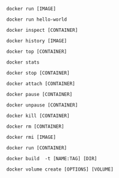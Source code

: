 ```
docker run [IMAGE]
```

```
docker run hello-world
```

```
docker inspect [CONTAINER]
```

```
docker history [IMAGE]
```

```
docker top [CONTAINER] 
```

```
docker stats 
```

```
docker stop [CONTAINER] 
```

```
docker attach [CONTAINER] 
```

```
docker pause [CONTAINER] 
```

```
docker unpause [CONTAINER] 
```

```
docker kill [CONTAINER] 
```

```
docker rm [CONTAINER] 
```

```
docker rmi [IMAGE] 
```


```
docker run [CONTAINER] 
```

```
docker build  -t [NAME:TAG] [DIR]
```

```
docker volume create [OPTIONS] [VOLUME]
```